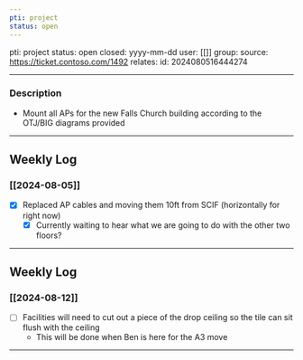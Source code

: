 ```yaml
---
pti: project
status: open
---
```




pti: project 
status: open
closed: yyyy-mm-dd
user: [[]]
group: 
source: https://ticket.contoso.com/1492
relates: 
id: 2024080516444274

---
### Description
- Mount all APs for the new Falls Church building according to the OTJ/BIG diagrams provided
---
## Weekly Log
### [[2024-08-05]]
- [x] Replaced AP cables and moving them 10ft from SCIF (horizontally for right now)
	- [x] Currently waiting to hear what we are going to do with the other two floors?
---
## Weekly Log
### [[2024-08-12]]
- [ ] Facilities will need to cut out a piece of the drop ceiling so the tile can sit flush with the ceiling
	- This will be done when Ben is here for the A3 move
---







